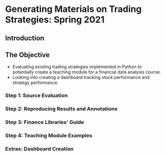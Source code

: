 # Generating Materials on Trading Strategies: Spring 2021

## Introduction 
<h2>
 
## The Objective
* Evaluating existing trading strategies implemented in Python to potentially create a teaching module for a financial data analysis course.
* Looking into creating a dashboard tracking stock performance and strategy performance. 

 
### Step 1: Source Evaluation
<h3>
 
### Step 2: Reproducing Results and Annotations
<h3>
 
### Step 3: Finance Libraries’ Guide
<h3>
 
### Step 4: Teaching Module Examples
<h3>
 
### Extras: Dashboard Creation
<h3>
 
<h2>




